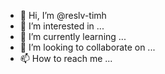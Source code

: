 - 👋 Hi, I’m @reslv-timh
- 👀 I’m interested in ...
- 🌱 I’m currently learning ...
- 💞️ I’m looking to collaborate on ...
- 📫 How to reach me ...

<!---
reslv-timh/reslv-timh is a ✨ special ✨ repository because its `README.md` (this file) appears on your GitHub profile.
You can click the Preview link to take a look at your changes.
--->

